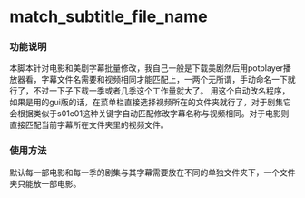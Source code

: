 # match_subtitle_file_name

### 功能说明
本脚本针对电影和美剧字幕批量修改，我自己一般是下载美剧然后用potplayer播放器看，字幕文件名需要和视频相同才能匹配上，一两个无所谓，手动命名一下就行了，不过一下子下载一季或者几季这个工作量就大了。
用这个自动改名程序，如果是用的gui版的话，在菜单栏直接选择视频所在的文件夹就行了，对于剧集它会根据类似于s01e01这种关键字自动匹配修改字幕名称与视频相同。对于电影则直接匹配当前字幕所在文件夹里的视频文件。

### 使用方法
默认每一部电影和每一季的剧集与其字幕需要放在不同的单独文件夹下，一个文件夹只能放一部电影。
